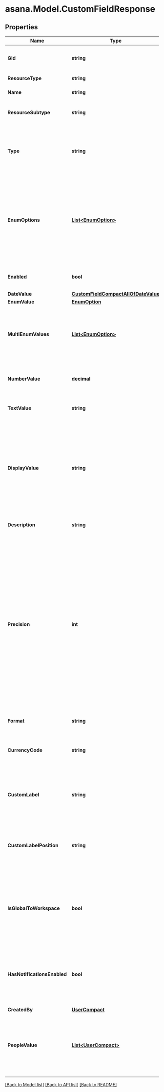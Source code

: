 
# asana.Model.CustomFieldResponse

## Properties

Name | Type | Description | Notes
------------ | ------------- | ------------- | -------------
**Gid** | **string** | Globally unique identifier of the resource, as a string. | [optional] [readonly] 
**ResourceType** | **string** | The base type of this resource. | [optional] [readonly] 
**Name** | **string** | The name of the custom field. | [optional] 
**ResourceSubtype** | **string** | The type of the custom field. Must be one of the given values.  | [optional] 
**Type** | **string** | *Deprecated: new integrations should prefer the resource_subtype field.* The type of the custom field. Must be one of the given values.  | [optional] [readonly] 
**EnumOptions** | [**List&lt;EnumOption&gt;**](EnumOption.md) | *Conditional*. Only relevant for custom fields of type &#x60;enum&#x60;. This array specifies the possible values which an &#x60;enum&#x60; custom field can adopt. To modify the enum options, refer to [working with enum options](/docs/create-an-enum-option). | [optional] 
**Enabled** | **bool** | *Conditional*. Determines if the custom field is enabled or not. | [optional] 
**DateValue** | [**CustomFieldCompactAllOfDateValue**](CustomFieldCompactAllOfDateValue.md) |  | [optional] 
**EnumValue** | [**EnumOption**](EnumOption.md) |  | [optional] 
**MultiEnumValues** | [**List&lt;EnumOption&gt;**](EnumOption.md) | *Conditional*. Only relevant for custom fields of type &#x60;multi_enum&#x60;. This object is the chosen values of a &#x60;multi_enum&#x60; custom field. | [optional] 
**NumberValue** | **decimal** | *Conditional*. This number is the value of a &#x60;number&#x60; custom field. | [optional] 
**TextValue** | **string** | *Conditional*. This string is the value of a &#x60;text&#x60; custom field. | [optional] 
**DisplayValue** | **string** | A string representation for the value of the custom field. Integrations that don&#39;t require the underlying type should use this field to read values. Using this field will future-proof an app against new custom field types. | [optional] [readonly] 
**Description** | **string** | [Opt In](/docs/input-output-options). The description of the custom field. | [optional] 
**Precision** | **int** | Only relevant for custom fields of type ‘Number’. This field dictates the number of places after the decimal to round to, i.e. 0 is integer values, 1 rounds to the nearest tenth, and so on. Must be between 0 and 6, inclusive. For percentage format, this may be unintuitive, as a value of 0.25 has a precision of 0, while a value of 0.251 has a precision of 1. This is due to 0.25 being displayed as 25%. The identifier format will always have a precision of 0. | [optional] 
**Format** | **string** | The format of this custom field. | [optional] 
**CurrencyCode** | **string** | ISO 4217 currency code to format this custom field. This will be null if the &#x60;format&#x60; is not &#x60;currency&#x60;. | [optional] 
**CustomLabel** | **string** | This is the string that appears next to the custom field value. This will be null if the &#x60;format&#x60; is not &#x60;custom&#x60;. | [optional] 
**CustomLabelPosition** | **string** | Only relevant for custom fields with &#x60;custom&#x60; format. This depicts where to place the custom label. This will be null if the &#x60;format&#x60; is not &#x60;custom&#x60;. | [optional] 
**IsGlobalToWorkspace** | **bool** | This flag describes whether this custom field is available to every container in the workspace. Before project-specific custom fields, this field was always true. | [optional] [readonly] 
**HasNotificationsEnabled** | **bool** | *Conditional*. This flag describes whether a follower of a task with this field should receive inbox notifications from changes to this field. | [optional] 
**CreatedBy** | [**UserCompact**](UserCompact.md) |  | [optional] 
**PeopleValue** | [**List&lt;UserCompact&gt;**](UserCompact.md) | *Conditional*. Only relevant for custom fields of type &#x60;people&#x60;. This array of [compact user](/docs/user-compact) objects reflects the values of a &#x60;people&#x60; custom field. | [optional] 

[[Back to Model list]](../README.md#documentation-for-models)
[[Back to API list]](../README.md#documentation-for-api-endpoints)
[[Back to README]](../README.md)

